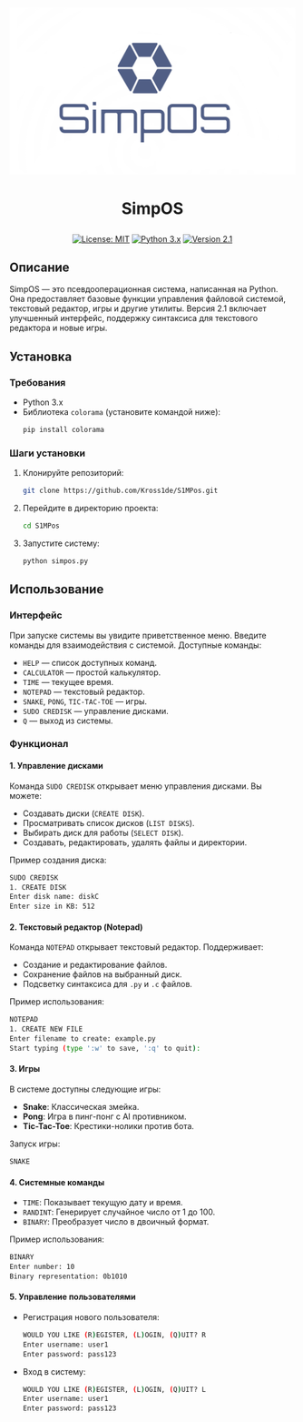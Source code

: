 ![banner](https://github.com/Kross1de/S1MPOS/blob/main/banner.png?raw=true)
# <p align="center">SimpOS<p align="center">

<p align="center">
  <a href="https://opensource.org/licenses/MIT"><img src="https://img.shields.io/badge/License-MIT-yellow.svg" alt="License: MIT"></a>
  <a href="#"><img src="https://img.shields.io/badge/Python-3.x-blue.svg" alt="Python 3.x"></a>
  <a href="#"><img src="https://img.shields.io/badge/Version-1.0.0-green.svg" alt="Version 2.1"></a>
</p>

## Описание

SimpOS — это псевдооперационная система, написанная на Python. Она предоставляет базовые функции управления файловой системой, текстовый редактор, игры и другие утилиты. Версия 2.1 включает улучшенный интерфейс, поддержку синтаксиса для текстового редактора и новые игры.

## Установка

### Требования
- Python 3.x
- Библиотека `colorama` (установите командой ниже):
  ```bash
  pip install colorama
  ```

### Шаги установки
1. Клонируйте репозиторий:
   ```bash
   git clone https://github.com/Kross1de/S1MPos.git
   ```

2. Перейдите в директорию проекта:
   ```bash
   cd S1MPos
   ```

3. Запустите систему:
   ```bash
   python simpos.py
   ```

## Использование

### Интерфейс
При запуске системы вы увидите приветственное меню. Введите команды для взаимодействия с системой. Доступные команды:
- `HELP` — список доступных команд.
- `CALCULATOR` — простой калькулятор.
- `TIME` — текущее время.
- `NOTEPAD` — текстовый редактор.
- `SNAKE`, `PONG`, `TIC-TAC-TOE` — игры.
- `SUDO CREDISK` — управление дисками.
- `Q` — выход из системы.

### Функционал

#### 1. **Управление дисками**
Команда `SUDO CREDISK` открывает меню управления дисками. Вы можете:
- Создавать диски (`CREATE DISK`).
- Просматривать список дисков (`LIST DISKS`).
- Выбирать диск для работы (`SELECT DISK`).
- Создавать, редактировать, удалять файлы и директории.

Пример создания диска:
```bash
SUDO CREDISK
1. CREATE DISK
Enter disk name: diskC
Enter size in KB: 512
```

#### 2. **Текстовый редактор (Notepad)**
Команда `NOTEPAD` открывает текстовый редактор. Поддерживает:
- Создание и редактирование файлов.
- Сохранение файлов на выбранный диск.
- Подсветку синтаксиса для `.py` и `.c` файлов.

Пример использования:
```bash
NOTEPAD
1. CREATE NEW FILE
Enter filename to create: example.py
Start typing (type ':w' to save, ':q' to quit):
```

#### 3. **Игры**
В системе доступны следующие игры:
- **Snake**: Классическая змейка.
- **Pong**: Игра в пинг-понг с AI противником.
- **Tic-Tac-Toe**: Крестики-нолики против бота.

Запуск игры:
```bash
SNAKE
```

#### 4. **Системные команды**
- `TIME`: Показывает текущую дату и время.
- `RANDINT`: Генерирует случайное число от 1 до 100.
- `BINARY`: Преобразует число в двоичный формат.

Пример использования:
```bash
BINARY
Enter number: 10
Binary representation: 0b1010
```

#### 5. **Управление пользователями**
- Регистрация нового пользователя:
  ```bash
  WOULD YOU LIKE (R)EGISTER, (L)OGIN, (Q)UIT? R
  Enter username: user1
  Enter password: pass123
  ```
- Вход в систему:
  ```bash
  WOULD YOU LIKE (R)EGISTER, (L)OGIN, (Q)UIT? L
  Enter username: user1
  Enter password: pass123
  ```
